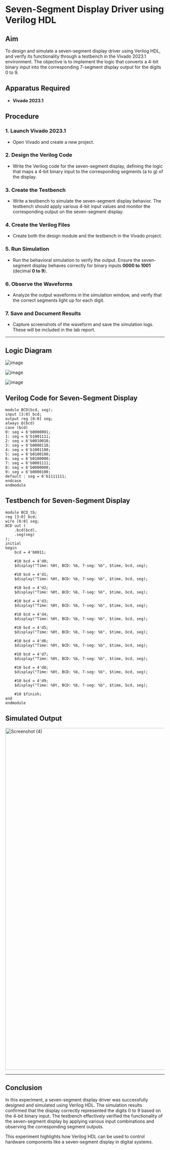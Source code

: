 # Seven-Segment Display Driver using Verilog HDL

## Aim  
To design and simulate a seven-segment display driver using Verilog HDL, and verify its functionality through a testbench in the Vivado 2023.1 environment. The objective is to implement the logic that converts a 4-bit binary input into the corresponding 7-segment display output for the digits 0 to 9.

## Apparatus Required  
- **Vivado 2023.1**  

## Procedure  

### 1. Launch Vivado 2023.1  
- Open Vivado and create a new project.  

### 2. Design the Verilog Code  
- Write the Verilog code for the seven-segment display, defining the logic that maps a 4-bit binary input to the corresponding segments (a to g) of the display.  

### 3. Create the Testbench  
- Write a testbench to simulate the seven-segment display behavior. The testbench should apply various 4-bit input values and monitor the corresponding output on the seven-segment display.  

### 4. Create the Verilog Files  
- Create both the design module and the testbench in the Vivado project.  

### 5. Run Simulation  
- Run the behavioral simulation to verify the output. Ensure the seven-segment display behaves correctly for binary inputs **0000 to 1001** (decimal **0 to 9**).  

### 6. Observe the Waveforms  
- Analyze the output waveforms in the simulation window, and verify that the correct segments light up for each digit.  

### 7. Save and Document Results  
- Capture screenshots of the waveform and save the simulation logs. These will be included in the lab report.  

---
## Logic Diagram

![image](https://github.com/user-attachments/assets/e561cdb5-b1b0-42d0-94f5-e1efaec9704c)

![image](https://github.com/user-attachments/assets/dc32254e-f88d-471a-a2ba-e4ec5eb3fc11)

![image](https://github.com/user-attachments/assets/a8a8921e-0a37-4697-86d8-0c43cd8aef5a)

## Verilog Code for Seven-Segment Display  

```
module BCD(bcd, seg);
input [3:0] bcd;
output reg [6:0] seg;
always @(bcd)
case (bcd)
0: seg = 6'b0000001;
1: seg = 6'b1001111;
2: seg = 6'b0010010;
3: seg = 6'b0000110;
4: seg = 6'b1001100;
5: seg = 6'b0100100;
6: seg = 6'b0100000;
7: seg = 6'b0001111;
8: seg = 6'b0000000;
9: seg = 6'b0000100;
default : seg = 6'b1111111;
endcase
endmodule

```
## Testbench for Seven-Segment Display
```
module BCD_tb;
reg [3:0] bcd;
wire [6:0] seg;
BCD uut (
    .bcd(bcd),
    .seg(seg)
);
initial 
begin
    bcd = 4'b0011;

    #10 bcd = 4'd0;
    $display("Time: %0t, BCD: %b, 7-seg: %b", $time, bcd, seg);

    #10 bcd = 4'd1;
    $display("Time: %0t, BCD: %b, 7-seg: %b", $time, bcd, seg);

    #10 bcd = 4'd2;
    $display("Time: %0t, BCD: %b, 7-seg: %b", $time, bcd, seg);

    #10 bcd = 4'd3;
    $display("Time: %0t, BCD: %b, 7-seg: %b", $time, bcd, seg);

    #10 bcd = 4'd4;
    $display("Time: %0t, BCD: %b, 7-seg: %b", $time, bcd, seg);

    #10 bcd = 4'd5;
    $display("Time: %0t, BCD: %b, 7-seg: %b", $time, bcd, seg);

    #10 bcd = 4'd6;
    $display("Time: %0t, BCD: %b, 7-seg: %b", $time, bcd, seg);

    #10 bcd = 4'd7;
    $display("Time: %0t, BCD: %b, 7-seg: %b", $time, bcd, seg);

    #10 bcd = 4'd8;
    $display("Time: %0t, BCD: %b, 7-seg: %b", $time, bcd, seg);

    #10 bcd = 4'd9;
    $display("Time: %0t, BCD: %b, 7-seg: %b", $time, bcd, seg);

    #10 $finish;
end
endmodule
```
## Simulated Output
<img width="1920" height="1080" alt="Screenshot (4)" src="https://github.com/user-attachments/assets/a897e242-c49e-45c8-9ea2-9834fc85694c" />

---

## Conclusion
In this experiment, a seven-segment display driver was successfully designed and simulated using Verilog HDL. The simulation results confirmed that the display correctly represented the digits 0 to 9 based on the 4-bit binary input. The testbench effectively verified the functionality of the seven-segment display by applying various input combinations and observing the corresponding segment outputs.

This experiment highlights how Verilog HDL can be used to control hardware components like a seven-segment display in digital systems.
